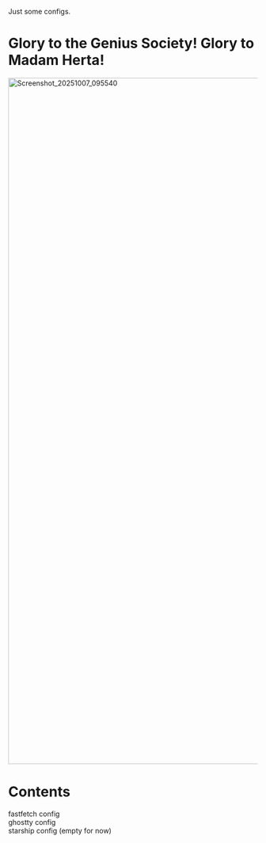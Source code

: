 Just some configs.

# Glory to the Genius Society! Glory to Madam Herta!

<img width="2534" height="1387" alt="Screenshot_20251007_095540" src="https://github.com/user-attachments/assets/8ce6fd26-2320-48a4-82cc-77ec51fdbf3f" />

# Contents

fastfetch config<br/>
ghostty config<br/>
starship config (empty for now)
